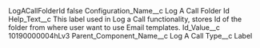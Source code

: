 <?xml version="1.0" encoding="UTF-8"?>
<CustomMetadata xmlns="http://soap.sforce.com/2006/04/metadata" xmlns:xsi="http://www.w3.org/2001/XMLSchema-instance" xmlns:xsd="http://www.w3.org/2001/XMLSchema">
    <label>LogACallFolderId</label>
    <protected>false</protected>
    <values>
        <field>Configuration_Name__c</field>
        <value xsi:type="xsd:string">Log A Call Folder Id</value>
    </values>
    <values>
        <field>Help_Text__c</field>
        <value xsi:type="xsd:string">This label used in Log a Call functionality, stores Id of the folder from where user want to use Email templates.</value>
    </values>
    <values>
        <field>Id_Value__c</field>
        <value xsi:type="xsd:string">10190000004hLv3</value>
    </values>
    <values>
        <field>Parent_Component_Name__c</field>
        <value xsi:type="xsd:string">Log A Call</value>
    </values>
    <values>
        <field>Type__c</field>
        <value xsi:type="xsd:string">Label</value>
    </values>
</CustomMetadata>
